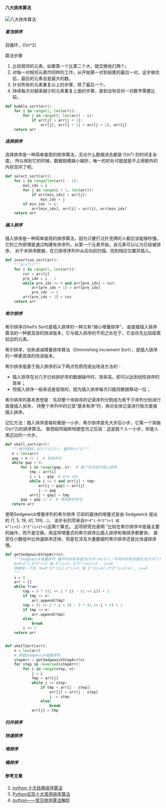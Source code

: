 #### 八大排序算法
![八大排序算法](https://mmbiz.qpic.cn/mmbiz_png/MQ4FoG1HmnIounJsWSXZfDLJt1kG3t5V5iacJHPiaa6gvfcG5GDbOQefIrpGxKyr6DrxakdY5La68OOTDUsHt8XQ/640?wx_fmt=png "测试title")

##### 冒泡排序 
双循环，O(n^2)

算法步骤
1. 比较相邻的元素。如果第一个比第二个大，就交换他们两个。
2. 对每一对相邻元素作同样的工作，从开始第一对到结尾的最后一对。这步做完后，最后的元素会是最大的数。
3. 针对所有的元素重复以上的步骤，除了最后一个。
4. 持续每次对越来越少的元素重复上面的步骤，直到没有任何一对数字需要比较。


<!-- ![冒泡排序gif](https://mmbiz.qpic.cn/mmbiz_gif/MQ4FoG1HmnIounJsWSXZfDLJt1kG3t5VL4nZJtTUPSe7voA0tTiaHt9ZDshJic0SM9bapHg31OHOGjQiclbQjl1QA/640?wx_fmt=gif) -->
```python
def bubble_sort(arr):
    for i in range(1, len(arr)):
        for j in range(0, len(arr) - i):
            if arr[j] > arr[j + 1]:
                arr[j], arr[j + 1] = arr[j + 1], arr[j]
    return arr
```

##### 选择排序
<!-- ![选择排序gif](https://img2018.cnblogs.com/blog/1356841/201810/1356841-20181014185807987-1057233489.gif) -->
选择排序是一种简单直观的排序算法，无论什么数据进去都是 O(n²) 的时间复杂度。
所以用到它的时候，数据规模越小越好。唯一的好处可能就是不占用额外的内存空间了吧。
```python
def select_sort(arr):
    for i in range(len(arr) - 1):
        min_idx = i
        for j in range(i + 1, len(arr)):
            if arr[min_idx] > arr[j]:
                min_idx = j
        if min_idx != i:
            arr[min_idx], arr[i] = arr[i], arr[min_idx]
    return arr
```

##### 插入排序
<!-- ![插入排序gif](https://img2018.cnblogs.com/blog/1356841/201810/1356841-20181014190107085-1652380825.gif) -->
插入排序是一种简单直观的排序算法，因为只要打过扑克牌的人都应该能够秒懂。
它的工作原理是通过构建有序序列，从第一个元素开始，该元素可以认为已经被排序，
对于未排序数据，在已排序序列中从后向前扫描，找到相应位置并插入。
```python
def insertion_sort(arr):
    """O(n^2)"""
    for i in range(1, len(arr)):
        cur = arr[i]
        pre_idx = i - 1
        while pre_idx >= 0 and arr[pre_idx] > cur:
            arr[pre_idx + 1] = arr[pre_idx]
            pre_idx -= 1
        arr[pre_idx + 1] = cur
    return arr
```

##### 希尔排序
<!-- ![希尔排序](https://img2018.cnblogs.com/blog/1356841/201810/1356841-20181014190225518-1370369504.gif) -->
希尔排序(Shell’s Sort)是插入排序的一种又称“缩小增量排序”，
是直接插入排序算法的一种更高效的改进版本，它与插入排序的不同之处在于，它会优先比较距离较远的元素。

希尔排序，也称递减增量排序算法（Diminishing Increment Sort），是插入排序的一种更高效的改进版本。

希尔排序是基于插入排序的以下两点性质而提出改进方法的：
   * 插入排序在对几乎已经排好序的数据操作时，效率高，即可以达到线性排序的效率；
   * 但插入排序一般来说是低效的，因为插入排序每次只能将数据移动一位；

希尔排序的基本思想是：先将整个待排序的记录序列分割成为若干子序列分别进行直接插入排序，
待整个序列中的记录“基本有序”时，再对全体记录进行依次直接插入排序。


记忆方法：插入排序是每轮都是一小步，希尔排序是先大步后小步，它第一个突破O(n^2)的排序算法。
联想起阿姆斯特朗登月之后说：这是我个人一小步，却是人类迈出的一大步。
 ```python
def shell_sort(arr):
    """希尔排序，O(n^(3/2)), 最坏O(n^2)"""
    n = len(arr)
    gap = n // 2  # 初始步长
    while gap > 0:
        for i in range(gap, n):  # 每个步长进行插入排序
            tmp = arr[i]
            j = i - gap  # pre_idx
            while j >= 0 and arr[j] > tmp:
                arr[j + gap] = arr[j]
                j -= gap
            arr[j + gap] = tmp
        gap = gap // 2  # 得到新的步长
    return arr
```
使用Sedgewick增量序列的希尔排序
已知的最快的增量式是由 Sedgewick 提出的 (1, 5, 19, 41, 109,…)，
该步长的项来自`9*4^i-9*2^i+1 或 4^(i+2)-3*2^(i+2)+1`这两个算式。
这项研究也表明 “比较在希尔排序中是最主要的操作，而不是交换。用这样增量式的希尔排序比插入排序和堆排序都要快，
甚至在小数组中比快速排序还快，但是在涉及大量数据时希尔排序还是比快速排序慢。
```python
def getSedgewickStepArr(n):
    """Sedgewick增量序列 最坏时间复杂度为𝑂(𝑁^(4/3))；平均时间复杂度约为𝑂(𝑁^(7/6))
    D=9*4^i-9*2^i+1 或 4^(i+2)-3*2^(i+2)+1 , i>=0
    稍微变一下形：D=9*(2^(2i)-2^i)+1 或 2^(2i+4)-3*2^(i+2)+1 , i>=0
    """
    i = 0
    arr = []
    while True:
        tmp = 9 * ((1 << 2 * i) - (1 << i)) + 1
        if tmp <= n:
            arr.append(tmp)
        tmp = (1 << 2 * i + 4) - 3 * (1 << i + 2) + 1
        if tmp <= n:
            arr.append(tmp)
        else:
            break
        i += 1
    return arr


def shellSort(arr):
    n = len(arr)
    # 获取Sedgewick增量序列
    stepArr = getSedgewickStepArr(n)
    for step in reversed(stepArr):
        for i in range(step, n):
            j = i
            tmp = arr[j]
            while j >= step:
                if tmp < arr[j - step]:
                    arr[j] = arr[j - step]
                    j -= step
                else:
                    break
            arr[j] = tmp
```
##### 归并排序
##### 快速排序
##### 堆排序
##### 桶排序

#### 参考文章
2. [python 十大经典排序算法](https://www.cnblogs.com/wuxinyan/p/8615127.html)
1. [Python实现十大常用排序算法 ](https://www.sohu.com/a/304883839_571478)
2. [python——常见排序算法解析](https://www.cnblogs.com/huang-yc/p/9774287.html)
